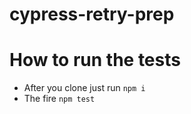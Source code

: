 # cypress-retry-prep


# How to run the tests
- After you clone just run `npm i`
- The fire `npm test`
